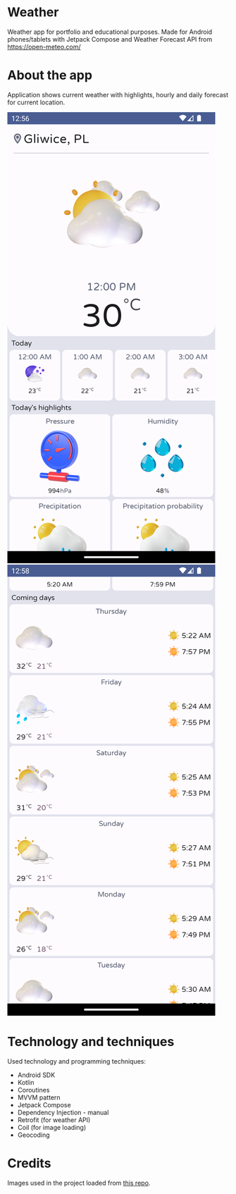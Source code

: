 # Weather
Weather app for portfolio and educational purposes. Made for Android phones/tablets with Jetpack Compose and Weather Forecast API from https://open-meteo.com/

# About the app
Application shows current weather with highlights, hourly and daily forecast for current location.

![](./images/phone_vertical_screenshot.png) ![](./images/phone_vertical_screenshot_2.png)

# Technology and techniques
Used technology and programming techniques:
* Android SDK
* Kotlin
* Coroutines
* MVVM pattern
* Jetpack Compose
* Dependency Injection - manual
* Retrofit (for weather API)
* Coil (for image loading)
* Geocoding

# Credits
Images used in the project loaded from [this repo](https://github.com/hicodersofficial/weather-app/).

